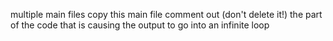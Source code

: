 multiple main files
copy this main file comment out (don't delete it!) the part of the code that is causing the output to go into an infinite loop

